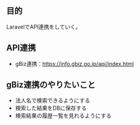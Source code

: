 ## 目的

LaravelでAPI連携をしていく。

## API連携

- gBiz連携：https://info.gbiz.go.jp/api/index.html

## gBiz連携のやりたいこと

- 法人名で検索できるようにする
- 検索した結果をDBに保存する
- 検索結果の履歴一覧を見れるようにする